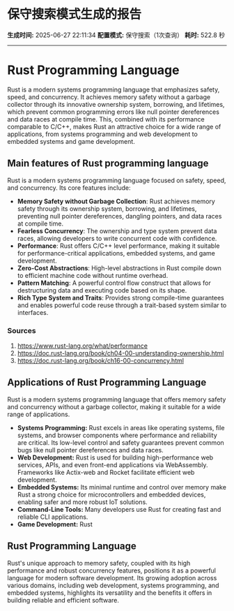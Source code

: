 # 保守搜索模式生成的报告

**生成时间:** 2025-06-27 22:11:34
**配置模式:** 保守搜索（1次查询）
**耗时:** 522.8 秒

---

# Rust Programming Language

Rust is a modern systems programming language that emphasizes safety, speed, and concurrency. It achieves memory safety without a garbage collector through its innovative ownership system, borrowing, and lifetimes, which prevent common programming errors like null pointer dereferences and data races at compile time. This, combined with its performance comparable to C/C++, makes Rust an attractive choice for a wide range of applications, from systems programming and web development to embedded systems and game development.

## Main features of Rust programming language

Rust is a modern systems programming language focused on safety, speed, and concurrency. Its core features include:

*   **Memory Safety without Garbage Collection**: Rust achieves memory safety through its ownership system, borrowing, and lifetimes, preventing null pointer dereferences, dangling pointers, and data races at compile time.
*   **Fearless Concurrency**: The ownership and type system prevent data races, allowing developers to write concurrent code with confidence.
*   **Performance**: Rust offers C/C++ level performance, making it suitable for performance-critical applications, embedded systems, and game development.
*   **Zero-Cost Abstractions**: High-level abstractions in Rust compile down to efficient machine code without runtime overhead.
*   **Pattern Matching**: A powerful control flow construct that allows for destructuring data and executing code based on its shape.
*   **Rich Type System and Traits**: Provides strong compile-time guarantees and enables powerful code reuse through a trait-based system similar to interfaces.

### Sources
1. https://www.rust-lang.org/what/performance
2. https://doc.rust-lang.org/book/ch04-00-understanding-ownership.html
3. https://doc.rust-lang.org/book/ch16-00-concurrency.html

## Applications of Rust Programming Language

Rust is a modern systems programming language that offers memory safety and concurrency without a garbage collector, making it suitable for a wide range of applications.

*   **Systems Programming:** Rust excels in areas like operating systems, file systems, and browser components where performance and reliability are critical. Its low-level control and safety guarantees prevent common bugs like null pointer dereferences and data races.
*   **Web Development:** Rust is used for building high-performance web services, APIs, and even front-end applications via WebAssembly. Frameworks like Actix-web and Rocket facilitate efficient web development.
*   **Embedded Systems:** Its minimal runtime and control over memory make Rust a strong choice for microcontrollers and embedded devices, enabling safer and more robust IoT solutions.
*   **Command-Line Tools:** Many developers use Rust for creating fast and reliable CLI applications.
*   **Game Development:** Rust

## Rust Programming Language

Rust's unique approach to memory safety, coupled with its high performance and robust concurrency features, positions it as a powerful language for modern software development. Its growing adoption across various domains, including web development, systems programming, and embedded systems, highlights its versatility and the benefits it offers in building reliable and efficient software.